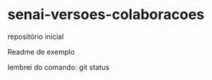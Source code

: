 ﻿# senai-versoes-colaboracoes
repositório inicial

Readme de exemplo

lembrei do comando: git status
